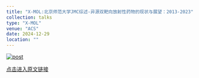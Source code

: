 ```yaml
---
title: "X-MOL:北京师范大学JMC综述-异源双靶向放射性药物的现状与展望：2013-2023"
collection: talks
type: "X-MOL"
venue: "ACS"
date: 2024-12-29
location: ""
---
```

[![post](https://Zuojie-Li.github.io/files/talk1.jpg "post")](https://www.x-mol.com/news/908924)



[点击进入原文链接](https://www.x-mol.com/news/908924)

